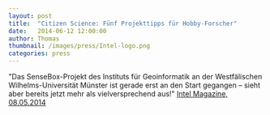 ```yaml
---
layout: post
title:  "Citizen Science: Fünf Projekttipps für Hobby-Forscher"
date:   2014-06-12 12:00:00
author: Thomas
thumbnail: /images/press/Intel-logo.png
categories: press
---
```

"Das SenseBox-Projekt des Instituts für Geoinformatik an der Westfälischen Wilhelms-Universität Münster ist gerade erst an den Start gegangen – sieht aber bereits jetzt mehr als vielversprechend aus!"
<a href="http://iq.intel.de/">Intel Magazine, 08.05.2014</a>
